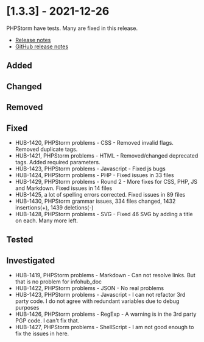 # [1.3.3] - 2021-12-26

PHPStorm have tests. Many are fixed in this release.

* [Release notes](main,release_v1_v1v3_v1v3v3)
* [GitHub release notes](https://github.com/peterlembke/infohub/releases/tag/v1.3.3)

## Added

## Changed

## Removed
 
## Fixed
* HUB-1420, PHPStorm problems - CSS - Removed invalid flags. Removed duplicate tags.
* HUB-1421, PHPStorm problems - HTML - Removed/changed deprecated tags. Added required parameters.
* HUB-1423, PHPStorm problems - Javascript - Fixed js bugs
* HUB-1424, PHPStorm problems - PHP - Fixed issues in 33 files
* HUB-1429, PHPStorm problems - Round 2 - More fixes for CSS, PHP, JS and Markdown. Fixed issues in 14 files
* HUB-1425, a lot of spelling errors corrected. Fixed issues in 89 files
* HUB-1430, PHPStorm grammar issues, 334 files changed, 1432 insertions(+), 1439 deletions(-)
* HUB-1428, PHPStorm problems - SVG - Fixed 46 SVG by adding a title on each. Many more left.

## Tested

## Investigated
* HUB-1419, PHPStorm problems - Markdown - Can not resolve links. But that is no problem for infohub_doc
* HUB-1422, PHPStorm problems - JSON - No real problems
* HUB-1423, PHPStorm problems - Javascript - I can not refactor 3rd party code. I do not agree with redundant variables due to debug purposes
* HUB-1426, PHPStorm problems - RegExp - A warning is in the 3rd party PGP code. I can't fix that.
* HUB-1427, PHPStorm problems - ShellScript - I am not good enough to fix the issues in here.
